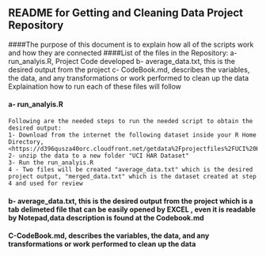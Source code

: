 ## README for Getting and Cleaning Data Project Repository
####The purpose of this document is to explain how all of the scripts work and how they are connected
####List of the files in the Repository:
	a- run_analyis.R, Project Code developed
	b- average_data.txt, this is the desired output from the project
	c- CodeBook.md, describes the variables, the data, and any transformations or work  performed to clean up the data
Explaination how to run each of these files will follow

#### a- run_analyis.R
	Following are the needed steps to run the needed script to obtain the desired output:
	1- Download from the internet the following dataset inside your R Home Directory, <https://d396qusza40orc.cloudfront.net/getdata%2Fprojectfiles%2FUCI%20HAR%20Dataset.zip> 
	2- unzip the data to a new folder "UCI HAR Dataset"
	3- Run the run_analyis.R
 	4 - Two files will be created "average_data.txt" which is the desired project output, "merged_data.txt" which is the dataset created at step 4 and used for review



#### b- average_data.txt, this is the desired output from the project which is a tab delimeted file that can be easily opened by EXCEL , even it is readable by Notepad,data description is found at the Codebook.md



#### C-CodeBook.md, describes the variables, the data, and any transformations or work  performed to clean up the data
